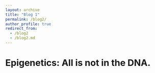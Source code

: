 ```yaml
---
layout: archive
title: "Blog 1"
permalink: /blog2/
author_profile: true
redirect_from:
  - /blog2
  - /blog2.md
---
```


Epigenetics: All is not in the DNA.
=========

